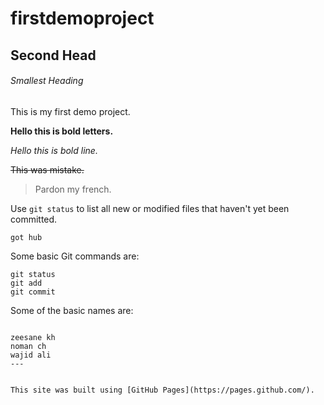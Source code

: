 # firstdemoproject

## Second Head

###### Smallest Heading


This is my first demo project.

**Hello this is bold letters.**

*Hello this is bold line.*

~~This was mistake.~~

> Pardon my french.

Use `git status` to list all new or modified files that haven't yet been committed.

`got hub`

Some basic Git commands are:
```
git status
git add
git commit
```


Some of the basic names are:
```

zeesane kh
noman ch
wajid ali
---


This site was built using [GitHub Pages](https://pages.github.com/).

